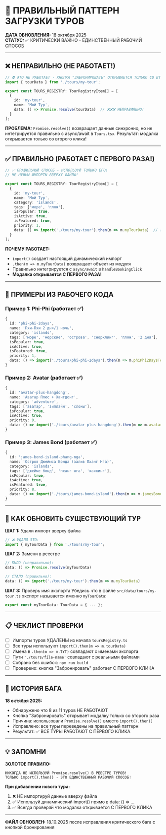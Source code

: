 # 🚨 ПРАВИЛЬНЫЙ ПАТТЕРН ЗАГРУЗКИ ТУРОВ

**ДАТА ОБНОВЛЕНИЯ:** 18 октября 2025  
**СТАТУС:** ✅ КРИТИЧЕСКИ ВАЖНО - ЕДИНСТВЕННЫЙ РАБОЧИЙ СПОСОБ

---

## ❌ НЕПРАВИЛЬНО (НЕ РАБОТАЕТ!)

```typescript
// ⛔ ЭТО НЕ РАБОТАЕТ - КНОПКА "ЗАБРОНИРОВАТЬ" ОТКРЫВАЕТСЯ ТОЛЬКО СО ВТОРОГО РАЗА!
import { tourData } from './tours/my-tour';

export const TOURS_REGISTRY: TourRegistryItem[] = [
  {
    id: 'my-tour',
    name: 'Мой Тур',
    data: () => Promise.resolve(tourData)  // ❌❌❌ НЕПРАВИЛЬНО!
  }
];
```

**ПРОБЛЕМА:** `Promise.resolve()` возвращает данные синхронно, но не интегрируется правильно с async/await в `Tours.tsx`. Результат: модалка открывается только со второго клика!

---

## ✅ ПРАВИЛЬНО (РАБОТАЕТ С ПЕРВОГО РАЗА!)

```typescript
// ✅ ПРАВИЛЬНЫЙ СПОСОБ - ИСПОЛЬЗУЙ ТОЛЬКО ЕГО!
// НЕ НУЖНЫ ИМПОРТЫ ВВЕРХУ ФАЙЛА!

export const TOURS_REGISTRY: TourRegistryItem[] = [
  {
    id: 'my-tour',
    name: 'Мой Тур',
    category: 'islands',
    tags: ['море', 'пляж'],
    isPopular: true,
    isActive: true,
    isFeatured: true,
    priority: 1,
    data: () => import('./tours/my-tour').then(m => m.myTourData)  // ✅✅✅ ПРАВИЛЬНО!
  }
];
```

**ПОЧЕМУ РАБОТАЕТ:**
- `import()` создает настоящий динамический импорт
- `.then(m => m.myTourData)` возвращает объект из модуля
- Правильно интегрируется с `async/await` в `handleBookingClick`
- **Модалка открывается С ПЕРВОГО РАЗА!**

---

## 📝 ПРИМЕРЫ ИЗ РАБОЧЕГО КОДА

### Пример 1: Phi-Phi (работает ✅)
```typescript
{
  id: 'phi-phi-2days',
  name: 'Пхи-Пхи 2 дня/1 ночь',
  category: 'islands',
  tags: ['море', 'морские', 'острова', 'снорклинг', 'пляж', '2 дня'],
  isPopular: true,
  isActive: true,
  isFeatured: true,
  priority: 1,
  data: () => import('./tours/phi-phi-2days').then(m => m.phiPhi2DaysTourData)
}
```

### Пример 2: Avatar (работает ✅)
```typescript
{
  id: 'avatar-plus-hangdong',
  name: 'Аватар Плюс + Хангдонг',
  category: 'adventure',
  tags: ['аватар', 'зиплайн', 'слоны'],
  isPopular: true,
  isActive: true,
  priority: 9,
  data: () => import('./tours/avatar-plus-hangdong').then(m => m.avatarPlusHangdongTour)
}
```

### Пример 3: James Bond (работает ✅)
```typescript
{
  id: 'james-bond-island-phang-nga',
  name: 'Остров Джеймса Бонда (залив Пханг Нга)',
  category: 'islands',
  tags: ['джеймс бонд', 'пханг нга', 'каякинг'],
  isPopular: true,
  isActive: true,
  isFeatured: true,
  priority: 8,
  data: () => import('./tours/james-bond-island').then(m => m.jamesBondIslandTourData)
}
```

---

## 🔧 КАК ОБНОВИТЬ СУЩЕСТВУЮЩИЙ ТУР

**ШАГ 1:** Удали импорт вверху файла
```typescript
// ❌ УДАЛИ ЭТО:
import { myTourData } from './tours/my-tour';
```

**ШАГ 2:** Замени в реестре
```typescript
// БЫЛО (неправильно):
data: () => Promise.resolve(myTourData)

// СТАЛО (правильно):
data: () => import('./tours/my-tour').then(m => m.myTourData)
```

**ШАГ 3:** Проверь имя экспорта
Убедись что в файле `src/data/tours/my-tour.ts` экспорт называется именно `myTourData`:
```typescript
export const myTourData: TourData = { ... };
```

---

## 📋 ЧЕКЛИСТ ПРОВЕРКИ

- [ ] Импорты туров УДАЛЕНЫ из начала `toursRegistry.ts`
- [ ] Все туры используют `import().then(m => m.tourData)`
- [ ] Имена в `.then(m => m.ТУТ)` совпадают с именами экспорта
- [ ] Пути `'./tours/file-name'` совпадают с реальными файлами
- [ ] Собрано без ошибок: `npm run build`
- [ ] Проверено: кнопка "Забронировать" работает С ПЕРВОГО КЛИКА

---

## 🚨 ИСТОРИЯ БАГА

**18 октября 2025:**
- Обнаружено что 8 из 11 туров НЕ РАБОТАЮТ
- Кнопка "Забронировать" открывает модалку только со второго раза
- Причина: использовали `Promise.resolve()` вместо `import().then()`
- Исправлено: все туры переведены на правильный паттерн
- Результат: ✅ ВСЕ ТУРЫ РАБОТАЮТ С ПЕРВОГО КЛИКА

---

## 💡 ЗАПОМНИ

**ЗОЛОТОЕ ПРАВИЛО:**
```
НИКОГДА НЕ ИСПОЛЬЗУЙ Promise.resolve() В РЕЕСТРЕ ТУРОВ!
ТОЛЬКО import().then() - ЭТО ЕДИНСТВЕННЫЙ РАБОЧИЙ СПОСОБ!
```

**При добавлении нового тура:**
1. ❌ НЕ импортируй данные вверху файла
2. ✅ Используй динамический import() прямо в data: () => ...
3. ✅ Всегда проверяй что модалка открывается С ПЕРВОГО КЛИКА

---

**ФАЙЛ ОБНОВЛЕН:** 18.10.2025 после исправления критического бага с кнопкой бронирования

